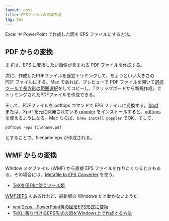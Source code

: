 ```yaml
---
layout: post
title: EPSファイルの作成方法
tag: tex
---
```

Excel や PowerPoint で作成した図を EPS ファイルにする方法。

## PDF からの変換

まずは、EPS に変換したい画像が含まれる PDF ファイルを作成する。

次に、作成したPDFファイルを適宜トリミングして、ちょうどいい大きさの PDF ファイルにする。Mac であれば、プレビューで PDF ファイルを開いて[選択ツールで長方形の範囲選択](https://support.apple.com/ja-jp/HT201740)をしてコピーし、「クリップボードから新規作成」でトリミングされたPDFファイルを作成できる。

そして、PDFファイルを pdftops コマンドで EPS ファイルに変換する。[Xpdf](http://www.foolabs.com/xpdf/) または、Xpdf を元に開発されている [poppler](http://poppler.freedesktop.org/) をインストールすると、[pdftops]( http://linuxcommand.org/man_pages/pdftops1.html) を使えるようになる。Mac ならば、```brew install poppler``` でOK。そして、

~~~~
pdftops -eps filename.pdf 
~~~~

とすることで、filename.eps が作成される。

## WMF からの変換

Window メタファイル (WMF) から直接 EPS ファイルを作りたくなるときもある。その場合には、[Metafile to EPS Converter](http://wiki.lyx.org/Windows/MetafileToEPSConverter) を使う。

- [TeXを便利に使うツール類](http://c.nagaokaut.ac.jp/index.php?TeX%A4%F2%CA%D8%CD%F8%A4%CB%BB%C8%A4%A6%A5%C4%A1%BC%A5%EB%CE%E0)

[WMF2EPS](http://www.wolf-s.homepage.t-online.de/wmf2eps/index.htm) もあるけれど、最新版の Windows だと動かないようだ。

- [wmf2eps - PowerPoint等の図をEPS形式に変換](http://www.ise.chuo-u.ac.jp/ise-labs/kubota-lab/kniwa/tex03.html)
- [TeXに張り付けるEPS形式の図をWindows上で作成する方法](http://www.mtl.t.u-tokyo.ac.jp/~iizuka/nt/eps/)

